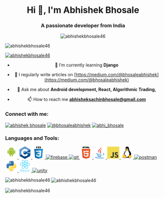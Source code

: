 <h1 align="center">Hi 👋, I'm Abhishek Bhosale</h1>
<h3 align="center">A passionate developer from India</h3>

<div align="center">
<img src="https://media.tenor.com/NOYF3f82b_gAAAAC/programmer.gif" alt="abhishekbhosale46"/>

<p align="left"> <img src="https://komarev.com/ghpvc/?username=abhishekbhosale46&label=Profile%20views&color=0e75b6&style=flat" alt="abhishekbhosale46" /> </p>

<p align="left"> <a href="https://github.com/ryo-ma/github-profile-trophy"><img src="https://github-profile-trophy.vercel.app/?username=abhishekbhosale46" alt="abhishekbhosale46" /></a> </p>

- 🌱 I’m currently learning **Django**

- 📝 I regularly write articles on [https://medium.com/@bhosaleabhishek](https://medium.com/@bhosaleabhishek)

- 💬 Ask me about **Android development, React, Algorithmic Trading,**

- 📫 How to reach me **abhisheksachinbhosale@gmail.com**

<h3 align="left">Connect with me:</h3>
<p align="left">
<a href="https://linkedin.com/in/abhishek bhosale" target="blank"><img align="center" src="https://raw.githubusercontent.com/rahuldkjain/github-profile-readme-generator/master/src/images/icons/Social/linked-in-alt.svg" alt="abhishek bhosale" height="30" width="40" /></a>
<a href="https://medium.com/@bhosaleabhishek" target="blank"><img align="center" src="https://raw.githubusercontent.com/rahuldkjain/github-profile-readme-generator/master/src/images/icons/Social/medium.svg" alt="@bhosaleabhishek" height="30" width="40" /></a>
<a href="https://www.codechef.com/users/abhi_bhosale" target="blank"><img align="center" src="https://cdn.jsdelivr.net/npm/simple-icons@3.1.0/icons/codechef.svg" alt="abhi_bhosale" height="30" width="40" /></a>
</p>

<h3 align="left">Languages and Tools:</h3>
<p align="left"> <a href="https://developer.android.com" target="_blank" rel="noreferrer"> <img src="https://raw.githubusercontent.com/devicons/devicon/master/icons/android/android-original-wordmark.svg" alt="android" width="40" height="40"/> </a> <a href="https://www.w3schools.com/cpp/" target="_blank" rel="noreferrer"> <img src="https://raw.githubusercontent.com/devicons/devicon/master/icons/cplusplus/cplusplus-original.svg" alt="cplusplus" width="40" height="40"/> </a> <a href="https://www.w3schools.com/css/" target="_blank" rel="noreferrer"> <img src="https://raw.githubusercontent.com/devicons/devicon/master/icons/css3/css3-original-wordmark.svg" alt="css3" width="40" height="40"/> </a> <a href="https://firebase.google.com/" target="_blank" rel="noreferrer"> <img src="https://www.vectorlogo.zone/logos/firebase/firebase-icon.svg" alt="firebase" width="40" height="40"/> </a> <a href="https://git-scm.com/" target="_blank" rel="noreferrer"> <img src="https://www.vectorlogo.zone/logos/git-scm/git-scm-icon.svg" alt="git" width="40" height="40"/> </a> <a href="https://www.w3.org/html/" target="_blank" rel="noreferrer"> <img src="https://raw.githubusercontent.com/devicons/devicon/master/icons/html5/html5-original-wordmark.svg" alt="html5" width="40" height="40"/> </a> <a href="https://www.java.com" target="_blank" rel="noreferrer"> <img src="https://raw.githubusercontent.com/devicons/devicon/master/icons/java/java-original.svg" alt="java" width="40" height="40"/> </a> <a href="https://developer.mozilla.org/en-US/docs/Web/JavaScript" target="_blank" rel="noreferrer"> <img src="https://raw.githubusercontent.com/devicons/devicon/master/icons/javascript/javascript-original.svg" alt="javascript" width="40" height="40"/> </a> <a href="https://www.linux.org/" target="_blank" rel="noreferrer"> <img src="https://raw.githubusercontent.com/devicons/devicon/master/icons/linux/linux-original.svg" alt="linux" width="40" height="40"/> </a> <a href="https://postman.com" target="_blank" rel="noreferrer"> <img src="https://www.vectorlogo.zone/logos/getpostman/getpostman-icon.svg" alt="postman" width="40" height="40"/> </a> <a href="https://www.python.org" target="_blank" rel="noreferrer"> <img src="https://raw.githubusercontent.com/devicons/devicon/master/icons/python/python-original.svg" alt="python" width="40" height="40"/> </a> <a href="https://reactjs.org/" target="_blank" rel="noreferrer"> <img src="https://raw.githubusercontent.com/devicons/devicon/master/icons/react/react-original-wordmark.svg" alt="react" width="40" height="40"/> </a> <a href="https://unity.com/" target="_blank" rel="noreferrer"> <img src="https://www.vectorlogo.zone/logos/unity3d/unity3d-icon.svg" alt="unity" width="40" height="40"/> </a> </p>
</div>

<p><img align="left" src="https://github-readme-stats.vercel.app/api/top-langs?username=abhishekbhosale46&show_icons=true&locale=en&layout=compact" alt="abhishekbhosale46" /></p>

<p>&nbsp;<img align="center" src="https://github-readme-stats.vercel.app/api?username=abhishekbhosale46&show_icons=true&locale=en" alt="abhishekbhosale46" /></p>

<p><img align="center" src="https://github-readme-streak-stats.herokuapp.com/?user=abhishekbhosale46&" alt="abhishekbhosale46" /></p>
